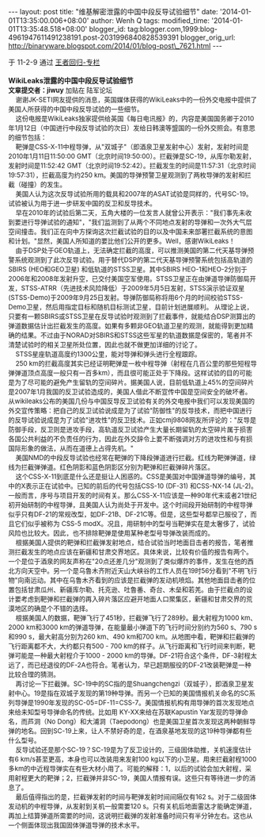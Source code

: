 --- layout: post title: "维基解密泄露的中国中段反导试验细节" date:
'2014-01-01T13:35:00.006+08:00' author: Wenh Q tags: modified\_time:
'2014-01-01T13:35:48.518+08:00' blogger\_id:
tag:blogger.com,1999:blog-4961947611491238191.post-2031996840828539391
blogger\_orig\_url:
http://binaryware.blogspot.com/2014/01/blog-post\_7621.html ---
<div dir="ltr">

于 11-2-9 通过 [王者回归-专栏](http://blog.china.com/u/060604/863/)\
\
**WikiLeaks泄露的中国中段反导试验细节**\
<span style="font-size: small;">**文章提交者：jiwuy** 加贴在
陆军论坛 </span>\
<span
style="font-size: small;">    谢谢JK-SETI网友提供的消息，英国媒体获得的WikiLeaks中的一份外交电报中提供了美国人所获得的中国中段反导试验的一些细节。 
</span>\
<span
style="font-size: small;">    这份电报是WikiLeaks独家提供给英国《每日电讯报》的，内容是美国国务卿于2010年1月12日（中国进行中段反导试验的次日）发给日韩澳等盟国的一份外交照会。有意思的细节包括： 
</span>\
<span
style="font-size: small;">    靶弹是CSS-X-11中程导弹，从"双城子"（即酒泉卫星发射中心）发射，发射时间是2010年1月11日11:50:00
GMT（北京时间19:50:00）。拦截弹是SC-19，从库尔勒发射，发射时间是11:52:42
GMT（北京时间19:52:42）。拦截发生的时间是11:57:31（北京时间19:57:31），拦截高度为约250
km。美国的导弹预警卫星观测到了两枚导弹的发射和拦截（碰撞）的发生。 
</span>\
<span
style="font-size: small;">    美国人认为这次反导试验所用的载具和2007年的ASAT试验是同样的，代号SC-19。试验被认为用于进一步研发中国的反卫和反导技术。 
</span>\
<span
style="font-size: small;">    早在2010年的试验后第二天，五角大楼的一位发言人就曾公开表示："我们事先未收到要进行导弹试验的通知"，"我们监测到了从两个不同地点发射的导弹和一次外大气层空间撞击。我们正在向中方探询这次拦截试验的目的以及中国未来部署拦截系统的意图和计划。"显然，美国人所知道的要比他们公开的更多。Well，感谢WikiLeaks！ 
</span>\
<span
style="font-size: small;">    由于DSP处于GEO轨道上，无法确定拦截的高度，可以推测美国的第二代天基导弹预警系统观测到了此次反导试验。用于替代DSP的第二代天基导弹预警系统包括高轨道的SBIRS
(HEO和GEO卫星) 和低轨道的STSS卫星。其中SBIRS
HEO-1和HEO-2分别于2006年和2008年发射升空，已交付美国空军使用。STSS卫星正在由弹道导弹防御局开发，STSS-ATRR（先进技术风险降低）于2009年5月5日发射，STSS演示验证双星(STSS-Demo)于2009年9月25日发射。导弹防御局称将用6个月的时间校验STSS-Demo卫星，然后用指定目标和随机目标测试卫星，目前计划进展顺利。
从理论上说，只要有一颗SBIRS或STSS卫星在反导试验时观测到了拦截事件，就能结合DSP测算出的弹道数据估计出拦截发生的高度。如果有多颗非GEO轨道卫星的观测，就能得到更加精确的结果。不过由于NORAD对SBIRS和STSS这些军星的轨道数据是保密的，笔者并不清楚试验时的相关卫星所处位置，因此也就不做更加详细的讨论了。</span>\
<span
style="font-size: small;">    STSS星座轨道高度约1300公里，能对导弹和弹头进行全程跟踪。 
</span>\
<span style="font-size: small;">    250
km的拦截高度其实已经证明靶弹是一枚中程导弹（射程在几百公里的那些短程导弹弹道顶点高度一般只有一百多km），而且很可能正处于下降段。这样试验的目的可能是为了尽可能的避免产生留轨的空间碎片。据美国人说，目前低轨道上45%的空间碎片是2007年1月我国的反卫试验造成的，美国人借此不断宣传中国是空间安全的破坏者。从wikileaks公布的美国几份与中国反导反卫试验有关的外交电报中我们可以发现美国的外交宣传策略：把自己的反卫试验说成是为了试验"防御性"的反导技术，而把中国进行的反导试验说成是为了试验"进攻性"的反卫技术。正如cmj9808网友所评论的："反导是防御手段，反卫则是进攻手段，高轨道反卫试验产生大量长期留轨的太空碎片属于损害各国公共利益的不负责任的行为，因此在外交辞令上要不断强调对方的进攻性和与有损国际形象的做法，从而在道德上占得先机。" 
</span>\
<span
style="font-size: small;">    美国NMD的中段反导试验也经常在靶弹的下降段弹道进行拦截。红线为靶弹弹道，绿线为拦截弹弹道。红色阴影和蓝色阴影区分别为靶弹和拦截弹碎片落区。 
</span>\
<span
style="font-size: small;">    这个CSS-X-11到底是什么还是挺让人困惑的。CSS是美国对中国弹道导弹的编号，其中的X表示正在试验中。已知的前后的代号包括CSS-10
(DF-31) 和CSS-NX-14
(JL-2)。一般而言，序号与项目开发的时间有关。那么CSS-X-11应该是一种90年代末或者21世纪初开始研制的中程导弹，且美国人认为尚处于开发中。这个时间段开始研制的中程导弹似乎只有DF-21的常规改型，如DF-21B、DF-21C等。但是，这些型号都早已服役了，而且它们似乎被称为
CSS-5
modX。况且，用研制中的型号当靶弹实在是太奢侈了，试验风险也比较大。因此，也不排除靶弹是使用某种老型号导弹改装而成的。</span>\
<span
style="font-size: small;">    根据美国人提供的靶弹和拦截弹发射地点，结合试验当时地面目击者的报告，笔者推测拦截发生的地点应该在新疆和甘肃交界地区。具体来说，比较有价值的报告有两个。一个是位于酒泉的网友声称在"20点还差几分"观测到了类似爆炸的事件，发生在他的西北方向天空中。另一个是乌鲁木齐附近天山大峡谷的工作人员在19时56分看到"不明飞行物"向南运动。其中在乌鲁木齐看到的应该是拦截弹的发动机喷焰。其他地面目击者的位置包括甘肃瓜州、新疆库尔勒、托克逊、吐鲁番、奇台、木垒和若羌。由于拦截点的设计要考虑到靶弹和拦截弹的再入碎片落区应避开地面人口聚集区，新疆和甘肃交界的荒漠地区的确是个不错的选择。</span>\
<span
style="font-size: small;">    根据美国人的数据，靶弹飞行了451秒，拦截弹飞行了289秒。最大射程为1000
km、2000 km和3000 km的弹道导弹，在能量最小弹道下的飞行时间分别约为560
s、790 s和990 s，最大射高分别为260 km、490 km和700
km。从地图中看，靶弹和拦截弹的飞行距离都不大，大约都只有500 - 700
km的样子。从飞行距离和飞行时间来判断，靶弹可能是一种最大射程介于1000 -
2000
km的导弹。DF-21符合这个条件，DF-3射程太远了，而已经退役的DF-2A也符合。笔者认为，早已超期服役的DF-21改装靶弹是一种比较合理的猜测。</span>\
<span
style="font-size: small;">    再讨论一下拦截弹。SC-19中的SC指的是Shuangchengzi（双城子），即酒泉卫星发射中心。19是指在双城子发现的第19种导弹。而另一个已知的美国情报机关命名的SC系列导弹是1990年发现的SC-05=DF-11=CSS-7。美国情报机构有用导弹的首次发现地点来给未知型号导弹命名的传统。比如用
KY-XX来给在苏联Kapustin Yar发现的导弹命名，而芦洞（No
Dong）和大浦洞（Taepodong）也是美国卫星首次发现这两种朝鲜导弹的地名。回到SC-19上来，让人不禁好奇的是，在酒泉基地发现的这19种导弹都有些什么型号。 
</span>\
<span
style="font-size: small;">    反导试验还是那个SC-19？SC-19是为了反卫设计的，三级固体助推，关机速度估计有6
km/s甚至更高，本身也可以改装用来发射100
kg以下的小卫星。用来拦截射程1000多km的中近程导弹实在有些大材小用了。可能的解释：1，以后的试验会加大射程，采用射程更大的靶弹；2，拦截弹并非SC-19，美国人情报有误。这些只有等待进一步的消息了。 
</span>\
<span
style="font-size: small;">    最后值得指出的是，拦截弹发射的时间与靶弹发射时间间隔仅有162
s。对于二级固体发动机的中程导弹，从发射到关机一般需要120
s。只有关机后地面雷达才能确定弹道，再加上结算弹道所需要的时间，这说明拦截弹的发射准备时间只有半分钟左右。这也从一个侧面体现出我国固体弹道导弹的技术水平。</span>

</div>
